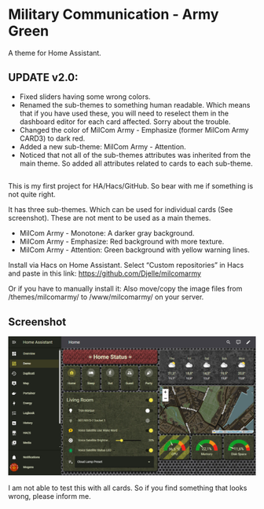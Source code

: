 # Military Communication - Army Green
A theme for Home Assistant.

## UPDATE v2.0:
- Fixed sliders having some wrong colors.
- Renamed the sub-themes to something human readable. Which means that if you have used these, you will need to reselect them in the dashboard editor for each card affected. Sorry about the trouble.
- Changed the color of MilCom Army - Emphasize (former MilCom Army CARD3) to dark red.
- Added a new sub-theme: MilCom Army - Attention.
- Noticed that not all of the sub-themes attributes was inherited from the main theme. So added all attributes related to cards to each sub-theme.

## 
This is my first project for HA/Hacs/GitHub. So bear with me if something is not quite right.

It has three sub-themes. Which can be used for individual cards (See screenshot). These are not ment to be used as a main themes.
- MilCom Army - Monotone: A darker gray background.
- MilCom Army - Emphasize: Red background with more texture.
- MilCom Army - Attention: Green background with yellow warning lines.

Install via Hacs on Home Assistant. Select “Custom repositories” in Hacs and paste in this link: https://github.com/Djelle/milcomarmy

Or if you have to manually install it: Also move/copy the image files from /themes/milcomarmy/ to /www/milcomarmy/ on your server.

## Screenshot
![Theme - Overview](docs/screenshot-2.jpg)

I am not able to test this with all cards. So if you find something that looks wrong, please inform me.
